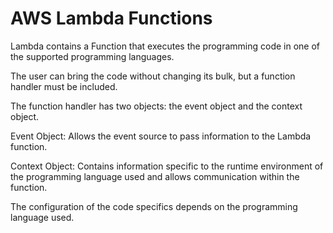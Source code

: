 
# AWS Lambda Functions

Lambda contains a Function that executes the programming code in one of the supported programming languages.

The user can bring the code without changing its bulk, but a function handler must be included.

The function handler has two objects: the event object and the context object.

Event Object: Allows the event source to pass information
to the Lambda function.

Context Object: Contains information specific to the
runtime environment of the programming language used
and allows communication within the function.

The configuration of the code specifics depends on the
programming language used.